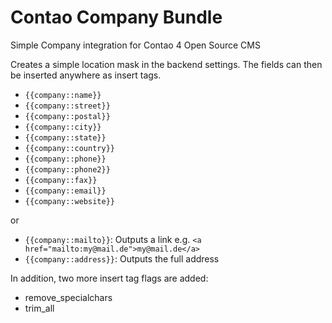 # Contao Company Bundle
Simple Company integration for Contao 4 Open Source CMS

Creates a simple location mask in the backend settings. The fields can then be inserted anywhere as insert tags. 

- `{{company::name}}`
- `{{company::street}}`
- `{{company::postal}}`
- `{{company::city}}`
- `{{company::state}}`
- `{{company::country}}`
- `{{company::phone}}`
- `{{company::phone2}}`
- `{{company::fax}}`
- `{{company::email}}`
- `{{company::website}}`

or

- `{{company::mailto}}`: Outputs a link e.g. `<a href="mailto:my@mail.de">my@mail.de</a>` 
- `{{company::address}}`: Outputs the full address

In addition, two more insert tag flags are added:
- remove_specialchars
- trim_all